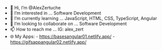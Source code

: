 - 👋 Hi, I’m @AlexZertuche 
- 👀 I’m interested in ... Software Development
- 🌱 I’m currently learning ... JavaScript, HTML, CSS, TypeScript, Angular
- 💞️ I’m looking to collaborate on ... Software Development
- 📫 How to reach me ... IG: alex_zert
- 🌐 My Apps: 
         - https://basesangular01.netlify.app/
         - https://gifsappangular02.netlify.app/

<!---
AlexZertuche/AlexZertuche is a ✨ special ✨ repository because its `README.md` (this file) appears on your GitHub profile.
You can click the Preview link to take a look at your changes.
--->
